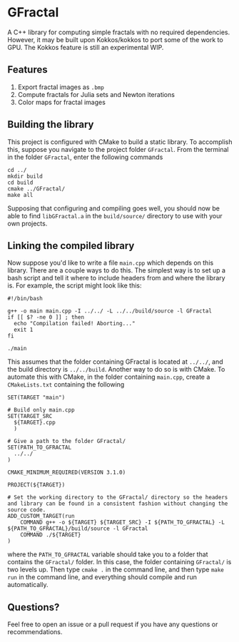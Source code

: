 # GFractal
A C++ library for computing simple fractals with no required dependencies. 
However, it may be built upon Kokkos/kokkos to port some of the work to GPU. 
The Kokkos feature is still an experimental WIP. 

## Features
  1. Export fractal images as `.bmp`
  2. Compute fractals for Julia sets and Newton iterations
  3. Color maps for fractal images

## Building the library
This project is configured with CMake to build a static library. To accomplish this, suppose you navigate to the project folder `GFractal`. From the terminal in the folder `GFractal`, enter the following commands

```Shell
cd ../
mkdir build
cd build
cmake ../GFractal/
make all
```

Supposing that configuring and compiling goes well, you should now be able to find `libGFractal.a` in the `build/source/` directory to use with your own projects.

## Linking the compiled library
Now suppose you'd like to write a file `main.cpp` which depends on this library. There are a couple ways to do this. The simplest way is to set up a bash script and tell it where to include headers from and where the library is. For example, the script might look like this:


```
#!/bin/bash

g++ -o main main.cpp -I ../../ -L ../../build/source -l GFractal
if [[ $? -ne 0 ]] ; then
  echo "Compilation failed! Aborting..."
  exit 1
fi

./main
```

This assumes that the folder containing GFractal is located at `../../`, and the build directory is `../../build`. Another way to do so is with CMake. To automate this with CMake, in the folder containing `main.cpp`, create a `CMakeLists.txt` containing the following

```
SET(TARGET "main")

# Build only main.cpp
SET(TARGET_SRC
  ${TARGET}.cpp
  )

# Give a path to the folder GFractal/
SET(PATH_TO_GFRACTAL
  ../../
)

CMAKE_MINIMUM_REQUIRED(VERSION 3.1.0)

PROJECT(${TARGET})

# Set the working directory to the GFractal/ directory so the headers and library can be found in a consistent fashion without changing the source code.
ADD_CUSTOM_TARGET(run
    COMMAND g++ -o ${TARGET} ${TARGET_SRC} -I ${PATH_TO_GFRACTAL} -L ${PATH_TO_GFRACTAL}/build/source -l GFractal
    COMMAND ./${TARGET}
)
```

where the `PATH_TO_GFRACTAL` variable should take you to a folder that contains the `GFractal/` folder. In this case, the folder containing `GFractal/` is two levels up. Then type `cmake .` in the command line, and then type `make run` in the command line, and everything should compile and run automatically.

## Questions?
Feel free to open an issue or a pull request if you have any questions or recommendations.
